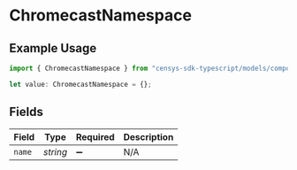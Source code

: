 # ChromecastNamespace

## Example Usage

```typescript
import { ChromecastNamespace } from "censys-sdk-typescript/models/components";

let value: ChromecastNamespace = {};
```

## Fields

| Field              | Type               | Required           | Description        |
| ------------------ | ------------------ | ------------------ | ------------------ |
| `name`             | *string*           | :heavy_minus_sign: | N/A                |